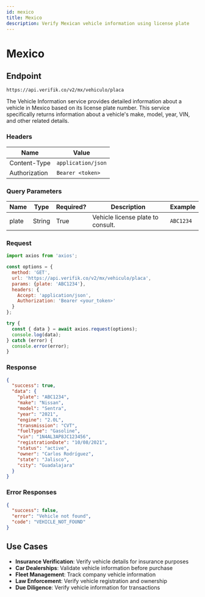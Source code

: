 ```yaml
---
id: mexico
title: Mexico
description: Verify Mexican vehicle information using license plate
---
```


# Mexico

## Endpoint

```
https://api.verifik.co/v2/mx/vehiculo/placa
```

The Vehicle Information service provides detailed information about a vehicle in Mexico based on its license plate number. This service specifically returns information about a vehicle's make, model, year, VIN, and other related details.

### Headers

| Name          | Value              |
| ------------- | ------------------ |
| Content-Type  | `application/json` |
| Authorization | `Bearer <token>`   |

### Query Parameters

| Name   | Type   | Required? | Description                                    | Example      |
| ------ | ------ | --------- | ---------------------------------------------- | ------------ |
| plate  | String | True      | Vehicle license plate to consult.             | `ABC1234`    |

### Request

```javascript
import axios from 'axios';

const options = {
  method: 'GET',
  url: 'https://api.verifik.co/v2/mx/vehiculo/placa',
  params: {plate: 'ABC1234'},
  headers: {
    Accept: 'application/json',
    Authorization: 'Bearer <your_token>'
  }
};

try {
  const { data } = await axios.request(options);
  console.log(data);
} catch (error) {
  console.error(error);
}
```

### Response

```json
{
  "success": true,
  "data": {
    "plate": "ABC1234",
    "make": "Nissan",
    "model": "Sentra",
    "year": "2021",
    "engine": "2.0L",
    "transmission": "CVT",
    "fuelType": "Gasoline",
    "vin": "1N4AL3AP8JC123456",
    "registrationDate": "10/08/2021",
    "status": "active",
    "owner": "Carlos Rodríguez",
    "state": "Jalisco",
    "city": "Guadalajara"
  }
}
```

### Error Responses

```json
{
  "success": false,
  "error": "Vehicle not found",
  "code": "VEHICLE_NOT_FOUND"
}
```

## Use Cases

- **Insurance Verification**: Verify vehicle details for insurance purposes
- **Car Dealerships**: Validate vehicle information before purchase
- **Fleet Management**: Track company vehicle information
- **Law Enforcement**: Verify vehicle registration and ownership
- **Due Diligence**: Verify vehicle information for transactions
